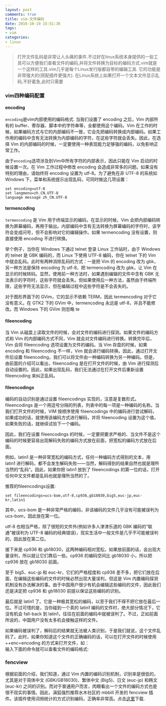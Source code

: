 ```yaml
---
layout: post
comments: true
title: vim-文件编码
date: 2016-10-19 15:51:36
tags:
- vim
categories:
- linux
---
```


> 打开文件乱码是非常让人头痛的事件.不过好在linux系统本身提供的一些工具可以方便我们查看文件的编码,并将文件转换为目标的编码方式.vim就是一个这样的工具.vim几乎是每个Linux发行版都自带的编辑工具. 它的功能是非常强大的(搭配插件更强大). 在Linux系统上如果打开一个文本文件显示乱码,不好着急,此时只需要

<!-- more -->

### vim四种编码配置

#### encoding

`encoding`是vim内部使用的编码格式. 当我们设置了 encoding 之后，Vim 内部所有的 buffer、寄存器、脚本中的字符串等，全都使用这个编码。Vim 在工作的时候，如果编码方式与它的内部编码不一致，它会先把编码转换成内部编码。如果工作用的编码中含有无法转换为内部编码的字符，在这些字符就会丢失。因此，在选择 Vim 的内部编码的时候，一定要使用一种表现能力足够强的编码，以免影响正常工作。 
 
由于`encoding`选项涉及到Vim中所有字符的内部表示，因此只能在 Vim 启动的时候设置一次。在 Vim 工作过程中修改 encoding 会造成非常多的问题。如果没有特别的理由，请始终将 encoding 设置为 utf-8。为了避免在非 UTF-8 的系统如 Windows 下，菜单和系统提示出现乱码，可同时做这几项设置：
 
    set encoding=utf-8
    set langmenu=zh_CN.UTF-8
    language message zh_CN.UTF-8 

#### termencoding

`termencoding` 是 Vim 用于终端显示的编码，在显示的时候，Vim 会把内部编码转换为屏幕编码，再用于输出。内部编码中含有无法转换为屏幕编码的字符时，该字符会变成问号，但不会影响对它的编辑操作。如果 termencoding 没有设置，则直接使用 encoding 不进行转换。

举个例子，当你在 Windows 下通过 telnet 登录 Linux 工作站时，由于 Windows 的 telnet 是 GBK 编码的，而 Linux 下使用 UTF-8 编码，你在 telnet 下的 Vim 中就会乱码。此时有两种消除乱码的方式：一是把 Vim 的 encoding 改为 gbk，另一种方法是保持 encoding 为 utf-8，把 termencoding 改为 gbk，让 Vim 在显示的时候转码。显然，使用前一种方法时，如果遇到编辑的文件中含有 GBK 无法表示的字符时，这些字符就会丢失。但如果使用后一种方法，虽然由于终端所限，这些字符无法显示，但在编辑过程中这些字符是不会丢失的。

对于图形界面下的 GVim，它的显示不依赖 TERM，因此 termencoding 对于它没有意义。在 GTK2 下的 GVim 中，termencoding 永远是 utf-8，并且不能修改。而 Windows 下的 GVim 则忽略 te

#### fileencoding

当 Vim 从磁盘上读取文件的时候，会对文件的编码进行探测。如果文件的编码方式和 Vim 的内部编码方式不同，Vim 就会对文件编码进行转换。转换完毕后，Vim 会将 fileencoding 选项设置为文件的编码。当 Vim 存盘的时候，如果 encoding 和 fileencoding 不一样，Vim 就会进行编码转换。因此，通过打开文件后设置 fileencoding，我们可以将文件由一种编码转换为另一种编码。但是，由前面的介绍可以看出，fileencoding 是在打开文件的时候，由 Vim 进行探测后自动设置的。因此，如果出现乱码，我们无法通过在打开文件后重新设置 fileencoding 来纠正乱码。

#### fileencodings

编码的自动识别是通过设置 fileencodings 实现的，注意是复数形式。fileencodings 是一个用逗号分隔的列表，列表中的每一项是一种编码的名称。当我们打开文件的时候，VIM 按顺序使用 fileencodings 中的编码进行尝试解码，如果成功的话，就使用该编码方式进行解码，并将 fileencoding 设置为这个值，如果失败的话，就继续试验下一个编码。

因此，我们在设置 fileencodings 的时候，一定要把要求严格的、当文件不是这个编码的时候更容易出现解码失败的编码方式放在前面，把宽松的编码方式放在后面。

例如，latin1 是一种非常宽松的编码方式，任何一种编码方式得到的文本，用 latin1 进行解码，都不会发生解码失败——当然，解码得到的结果自然也就是理所当然的“乱码”。因此，如果你把 latin1 放到了 fileencodings 的第一位的话，打开任何中文文件都是乱码也就是理所当然的了。

推荐的fileencodings设置:

    set fileencodings=ucs-bom,utf-8,cp936,gb18030,big5,euc-jp,euc-kr,latin1

其中，ucs-bom 是一种非常严格的编码，非该编码的文件几乎没有可能被误判为 ucs-bom，因此放在第一位。

utf-8 也相当严格，除了很短的文件外(例如许多人津津乐道的 GBK 编码的“联通”被误判为 UTF-8 编码的经典错误)，现实生活中一般文件是几乎不可能被误判的，因此放在第二位。

接下来是 cp936 和 gb18030，这两种编码相对宽松，如果放前面的话，会出现大量误判，所以就让它们靠后一些。cp936 的编码空间比 gb18030 小，所以把 cp936 放在 gb18030 前面。

至于 big5、euc-jp 和 euc-kr，它们的严格程度和 cp936 差不多，把它们放在后面，在编辑这些编码的文件的时候必然出现大量误判，但这是 Vim 内置编码探测机制没有办法解决的事。由于中国用户很少有机会编辑这些编码的文件，因此我们还是决定把 cp936 和 gb18030 前提以保证这些编码的识别。

最后就是 latin1 了。它是一种极其宽松的编码，以至于我们不得不把它放在最后一位。不过可惜的是，当你碰到一个真的 latin1 编码的文件时，绝大部分情况下，它没有机会 fall-back 到 latin1，往往在前面的编码中就被误判了。不过，正如前面所说的，中国用户没有太多机会接触这样的文件。

如果编码被误判了，解码后的结果就无法被人类识别，于是我们就说，这个文件乱码了。此时，如果你知道这个文件的正确编码的话，可以在打开文件的时候使用 ++enc=encoding 的方式来打开文件，如：    
输入下面的命令就可以查看文件的编码格式:

### fencview
  
根据前面的介绍，我们知道，通过 Vim 内置的编码识别机制，识别率是很低的，尤其是对于简体中文 (GBK/GB18030)、繁体中文 (Big5)、日文 (euc-jp) 和韩文 (euc-kr) 之间的识别。而对于普通用户而言，肉眼看出一个文件的编码方式也是很不现实的事情。因此，滇狐强烈推荐水木社区的 mbbill 开发的 fencview 插件。该插件使用词频统计的方式识别编码，正确率非常高。点击[这里](http://www.vim.org/scripts/script.php?script_id=1708)下载.  
